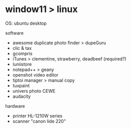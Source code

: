 # window11 > linux

OS: ubuntu desktop

software
* awesome duplicate photo finder > dupeGuru
* clic & tax
* gcompris
* iTunes > clementine, strawberry, deadbeef (required?)
* luniistore
* notepad++ > geany
* openshot video editor
* tiptoi manager > manual copy
* tuxpaint
* univers photo CEWE
* audacity

hardware
* printer HL-1210W series
* scanner "canon lide 220"
 
